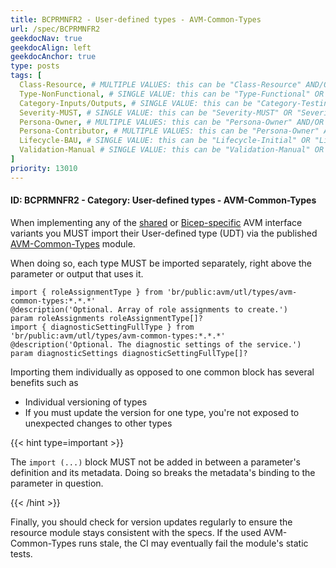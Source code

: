 ```yaml
---
title: BCPRMNFR2 - User-defined types - AVM-Common-Types
url: /spec/BCPRMNFR2
geekdocNav: true
geekdocAlign: left
geekdocAnchor: true
type: posts
tags: [
  Class-Resource, # MULTIPLE VALUES: this can be "Class-Resource" AND/OR "Class-Pattern" AND/OR "Class-Utility"
  Type-NonFunctional, # SINGLE VALUE: this can be "Type-Functional" OR "Type-NonFunctional"
  Category-Inputs/Outputs, # SINGLE VALUE: this can be "Category-Testing" OR "Category-Telemetry" OR "Category-Contribution/Support" OR "Category-Documentation" OR "Category-CodeStyle" OR "Category-Naming/Composition" OR "Category-Inputs/Outputs" OR "Category-Release/Publishing"  Language-Bicep, # MULTIPLE VALUES: this can be "Language-Bicep" AND/OR "Language-Terraform"
  Severity-MUST, # SINGLE VALUE: this can be "Severity-MUST" OR "Severity-SHOULD" OR "Severity-MAY"
  Persona-Owner, # MULTIPLE VALUES: this can be "Persona-Owner" AND/OR "Persona-Contributor"
  Persona-Contributor, # MULTIPLE VALUES: this can be "Persona-Owner" AND/OR "Persona-Contributor"
  Lifecycle-BAU, # SINGLE VALUE: this can be "Lifecycle-Initial" OR "Lifecycle-BAU" OR "Lifecycle-EOL"
  Validation-Manual # SINGLE VALUE: this can be "Validation-Manual" OR "Validation-CI/Informational" OR "CI/Enforced"
]
priority: 13010
---
```


#### ID: BCPRMNFR2 - Category: User-defined types - AVM-Common-Types

When implementing any of the [shared](/Azure-Verified-Modules/specs/shared/interfaces) or [Bicep-specific](/Azure-Verified-Modules/specs/bicep/interfaces) AVM interface variants you MUST import their User-defined type (UDT) via the published [AVM-Common-Types](https://github.com/Azure/bicep-registry-modules/tree/main/avm/utl/types/avm-common-types) module.

When doing so, each type MUST be imported separately, right above the parameter or output that uses it. 

```bicep
import { roleAssignmentType } from 'br/public:avm/utl/types/avm-common-types:*.*.*'
@description('Optional. Array of role assignments to create.')
param roleAssignments roleAssignmentType[]?
import { diagnosticSettingFullType } from 'br/public:avm/utl/types/avm-common-types:*.*.*'
@description('Optional. The diagnostic settings of the service.')
param diagnosticSettings diagnosticSettingFullType[]?
```

Importing them individually as opposed to one common block has several benefits such as
- Individual versioning of types
- If you must update the version for one type, you're not exposed to unexpected changes to other types

{{< hint type=important >}}

The `import (...)` block MUST not be added in between a parameter's definition and its metadata. Doing so breaks the metadata's binding to the parameter in question.

{{< /hint >}}

Finally, you should check for version updates regularly to ensure the resource module stays consistent with the specs. If the used AVM-Common-Types runs stale, the CI may eventually fail the module's static tests. 